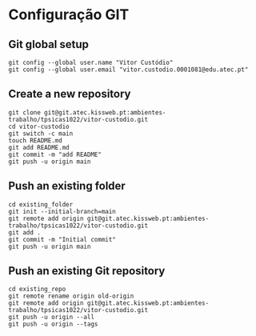 # Configuração GIT
## Git global setup
```console
git config --global user.name "Vitor Custódio"
git config --global user.email "vitor.custodio.0001081@edu.atec.pt"
```


## Create a new repository
```console
git clone git@git.atec.kissweb.pt:ambientes-trabalho/tpsicas1022/vitor-custodio.git
cd vitor-custodio
git switch -c main
touch README.md
git add README.md
git commit -m "add README"
git push -u origin main
```

## Push an existing folder
```console
cd existing_folder
git init --initial-branch=main
git remote add origin git@git.atec.kissweb.pt:ambientes-trabalho/tpsicas1022/vitor-custodio.git
git add .
git commit -m "Initial commit"
git push -u origin main
```

## Push an existing Git repository
```console
cd existing_repo
git remote rename origin old-origin
git remote add origin git@git.atec.kissweb.pt:ambientes-trabalho/tpsicas1022/vitor-custodio.git
git push -u origin --all
git push -u origin --tags
```